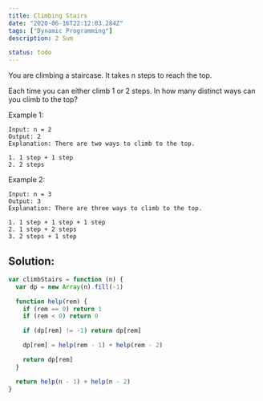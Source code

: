 ```yaml
---
title: Climbing Stairs
date: "2020-06-16T22:12:03.284Z"
tags: ["Dynamic Programming"]
description: 2 Sum

status: todo
---
```


You are climbing a staircase. It takes n steps to reach the top.

Each time you can either climb 1 or 2 steps. In how many distinct ways can you climb to the top?

Example 1:

```
Input: n = 2
Output: 2
Explanation: There are two ways to climb to the top.

1. 1 step + 1 step
2. 2 steps
```

Example 2:

```
Input: n = 3
Output: 3
Explanation: There are three ways to climb to the top.

1. 1 step + 1 step + 1 step
2. 1 step + 2 steps
3. 2 steps + 1 step
```

## Solution:

```javascript
var climbStairs = function (n) {
  var dp = new Array(n).fill(-1)

  function help(rem) {
    if (rem == 0) return 1
    if (rem < 0) return 0

    if (dp[rem] != -1) return dp[rem]

    dp[rem] = help(rem - 1) + help(rem - 2)

    return dp[rem]
  }

  return help(n - 1) + help(n - 2)
}
```
